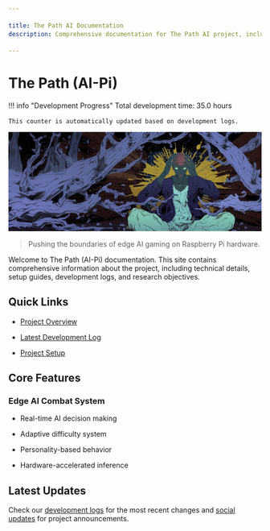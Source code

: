 ```yaml
---

title: The Path AI Documentation
description: Comprehensive documentation for The Path AI project, including technical specifications, world building, and development logs

---
```


# The Path (AI-Pi)

!!! info "Development Progress"
    Total development time: 35.0 hours

    This counter is automatically updated based on development logs.

![The Path (AI-Pi)](images/cover.png)

> Pushing the boundaries of edge AI gaming on Raspberry Pi hardware.

Welcome to The Path (AI-Pi) documentation. This site contains comprehensive information about the project, including technical details, setup guides, development logs, and research objectives.

## Quick Links

- [Project Overview](overview/project-scope.md)

- [Latest Development Log](meta/logs/2025-01-13.md)

- [Project Setup](meta/implementation/setup/project-setup.md)

## Core Features

### Edge AI Combat System

- Real-time AI decision making

- Adaptive difficulty system

- Personality-based behavior

- Hardware-accelerated inference

## Latest Updates

Check our [development logs](meta/logs/index.md) for the most recent changes and [social updates](meta/social/index.md) for project announcements.

